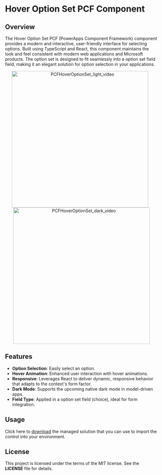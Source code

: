 # Hover Option Set PCF Component

## Overview

The Hover Option Set PCF (PowerApps Component Framework) component provides a modern and interactive, user-friendly interface for selecting options. Built using TypeScript and React, this component maintains the look and feel consistent with modern web applications and Microsoft products. The option set is designed to fit seamlessly into a option set field field, making it an elegant solution for option selection in your applications.

<p align="center">
  <img src="https://github.com/user-attachments/assets/1f064e7b-6457-4bfc-83fb-a384c3f82a42" alt="PCFHoverOptionSet_light_video" width="450" style="margin-right: 10px;"/>
  <img src="https://github.com/user-attachments/assets/70dcb82b-9405-44fa-a9d3-26246617e2de" alt="PCFHoverOptionSet_dark_video" width="450"/>
</p>

## Features

- **Option Selection**: Easily select an option.
- **Hover Animation**: Enhanced user interaction with hover animations.
- **Responsive**: Leverages React to deliver dynamic, responsive behavior that adapts to the context's form factor.
- **Dark Mode**: Supports the upcoming native dark mode in model-driven apps.
- **Field Type**: Applied in a option set field (choice), ideal for form integration.

## Usage

Click here to [download](https://github.com/nunosubtil/pcf-hover-option-set/releases/tag/v1.0.0.1) the managed solution that you can use to import the control into your environment.

## License

This project is licensed under the terms of the MIT license. See the **LICENSE** file for details.
